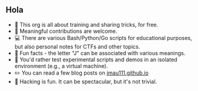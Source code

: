 ## Hola

* 🙋‍ This org is all about training and sharing tricks, for free.
* 🔌 Meaningful contributions are welcome.
* 💻 There are various Bash/Python/Go scripts for educational purposes, but also personal notes for CTFs and other topics.
* 🍿 Fun facts - the letter "J" can be associated with various meanings. 
* 🧙 You'd rather test experimental scripts and demos in an isolated environment (e.g., a virtual machine).
* ✏️ You can read a few blog posts on [jmau111.github.io](https://jmau111.github.io)
* 🤔 Hacking is fun. It can be spectacular, but it's not trivial.
